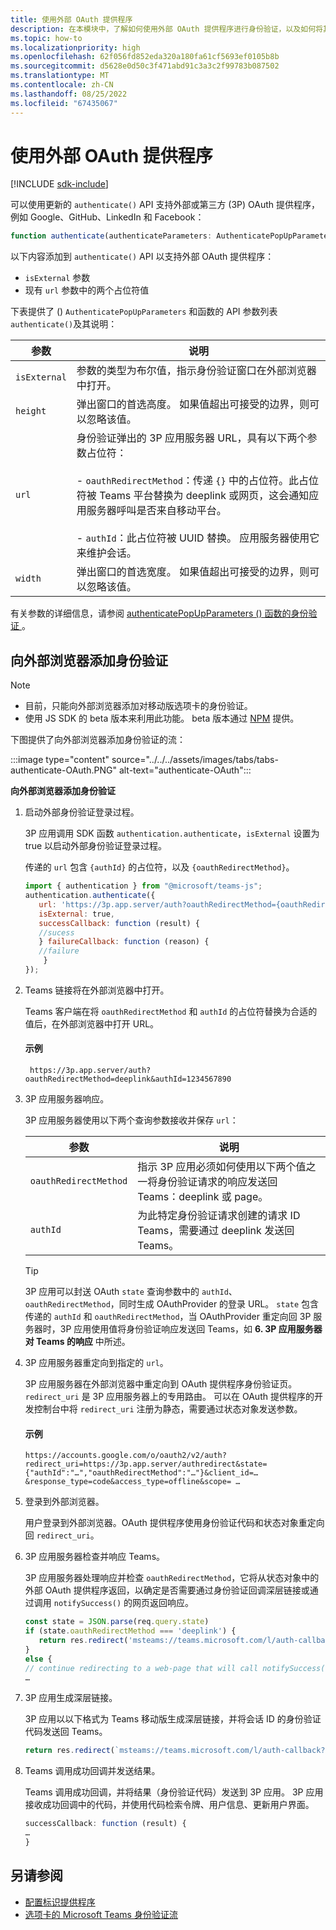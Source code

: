 ```yaml
---
title: 使用外部 OAuth 提供程序
description: 在本模块中，了解如何使用外部 OAuth 提供程序进行身份验证，以及如何将其添加到外部浏览器
ms.topic: how-to
ms.localizationpriority: high
ms.openlocfilehash: 62f056fd852eda320a180fa61cf5693ef0105b8b
ms.sourcegitcommit: d5628e0d50c3f471abd91c3a3c2f99783b087502
ms.translationtype: MT
ms.contentlocale: zh-CN
ms.lasthandoff: 08/25/2022
ms.locfileid: "67435067"
---
```

# <a name="use-external-oauth-providers"></a>使用外部 OAuth 提供程序

[!INCLUDE [sdk-include](~/includes/sdk-include.md)]

可以使用更新的 `authenticate()` API 支持外部或第三方 (3P) OAuth 提供程序，例如 Google、GitHub、LinkedIn 和 Facebook：

```JavaScript
function authenticate(authenticateParameters: AuthenticatePopUpParameters): Promise<string>
```

以下内容添加到 `authenticate()` API 以支持外部 OAuth 提供程序：

* `isExternal` 参数
* 现有 `url` 参数中的两个占位符值

下表提供了 () `AuthenticatePopUpParameters` 和函数的 API 参数列表`authenticate()`及其说明：

| 参数| 说明|
| --- | --- |
|`isExternal` | 参数的类型为布尔值，指示身份验证窗口在外部浏览器中打开。|
|`height` |弹出窗口的首选高度。 如果值超出可接受的边界，则可以忽略该值。|
|`url`  <br>|身份验证弹出的 3P 应用服务器 URL，具有以下两个参数占位符：</br> <br> - `oauthRedirectMethod`：传递 `{}` 中的占位符。此占位符被 Teams 平台替换为 deeplink 或网页，这会通知应用服务器呼叫是否来自移动平台。</br> <br> - `authId`：此占位符被 UUID 替换。 应用服务器使用它来维护会话。| 
|`width`|弹出窗口的首选宽度。 如果值超出可接受的边界，则可以忽略该值。|

有关参数的详细信息，请参阅 [authenticatePopUpParameters () 函数的身份验证 ](/javascript/api/@microsoft/teams-js/authentication#@microsoft-teams-js-authentication-authenticate) 。

## <a name="add-authentication-to-external-browsers"></a>向外部浏览器添加身份验证

> [!NOTE]
> * 目前，只能向外部浏览器添加对移动版选项卡的身份验证。 
> * 使用 JS SDK 的 beta 版本来利用此功能。 beta 版本通过 [NPM](https://www.npmjs.com/package/@microsoft/teams-js/v/1.12.0-beta.2) 提供。

下图提供了向外部浏览器添加身份验证的流：

 :::image type="content" source="../../../assets/images/tabs/tabs-authenticate-OAuth.PNG" alt-text="authenticate-OAuth":::

**向外部浏览器添加身份验证**

1. 启动外部身份验证登录过程。

   3P 应用调用 SDK 函数 `authentication.authenticate`，`isExternal` 设置为 true 以启动外部身份验证登录过程。

   传递的 `url` 包含 `{authId}` 的占位符，以及 `{oauthRedirectMethod}`。  


    ```JavaScript
    import { authentication } from "@microsoft/teams-js";
    authentication.authenticate({
       url: 'https://3p.app.server/auth?oauthRedirectMethod={oauthRedirectMethod}&authId={authId}',
       isExternal: true,
       successCallback: function (result) {
       //sucess 
       } failureCallback: function (reason) {
       //failure 
        }
    });
    ```

2. Teams 链接将在外部浏览器中打开。

   Teams 客户端在将 `oauthRedirectMethod` 和 `authId` 的占位符替换为合适的值后，在外部浏览器中打开 URL。

   #### <a name="example"></a>示例

   ```http
    https://3p.app.server/auth?oauthRedirectMethod=deeplink&authId=1234567890 
   ```

3. 3P 应用服务器响应。

   3P 应用服务器使用以下两个查询参数接收并保存 `url`：

   | 参数 | 说明|
   | --- | --- |
   | `oauthRedirectMethod` |指示 3P 应用必须如何使用以下两个值之一将身份验证请求的响应发送回 Teams：deeplink 或 page。|
   |`authId` | 为此特定身份验证请求创建的请求 ID Teams，需要通过 deeplink 发送回 Teams。|

    > [!TIP]
    > 3P 应用可以封送 OAuth `state` 查询参数中的 `authId`、`oauthRedirectMethod`，同时生成 OAuthProvider 的登录 URL。 `state` 包含传递的 `authId` 和 `oauthRedirectMethod`，当 OAuthProvider 重定向回 3P 服务器时，3P 应用使用值将身份验证响应发送回 Teams，如 **6. 3P 应用服务器对 Teams 的响应** 中所述。

4. 3P 应用服务器重定向到指定的 `url`。

   3P 应用服务器在外部浏览器中重定向到 OAuth 提供程序身份验证页。 `redirect_uri` 是 3P 应用服务器上的专用路由。 可以在 OAuth 提供程序的开发控制台中将 `redirect_uri` 注册为静态，需要通过状态对象发送参数。

   #### <a name="example"></a>示例

    ```http
    https://accounts.google.com/o/oauth2/v2/auth?redirect_uri=https://3p.app.server/authredirect&state={"authId":"…","oauthRedirectMethod":"…"}&client_id=…    &response_type=code&access_type=offline&scope= … 
    ```

5. 登录到外部浏览器。

   用户登录到外部浏览器。OAuth 提供程序使用身份验证代码和状态对象重定向回 `redirect_uri`。

6. 3P 应用服务器检查并响应 Teams。

   3P 应用服务器处理响应并检查 `oauthRedirectMethod`，它将从状态对象中的外部 OAuth 提供程序返回，以确定是否需要通过身份验证回调深层链接或通过调用 `notifySuccess()` 的网页返回响应。

      ```JavaScript
      const state = JSON.parse(req.query.state)
      if (state.oauthRedirectMethod === 'deeplink') {
         return res.redirect('msteams://teams.microsoft.com/l/auth-callback?authId=${state.authId}&result=${req.query.code}')
      }
      else {
      // continue redirecting to a web-page that will call notifySuccess() – usually this method is used in Teams-Web
      …
      ```

7. 3P 应用生成深层链接。

   3P 应用以以下格式为 Teams 移动版生成深层链接，并将会话 ID 的身份验证代码发送回 Teams。

   ```JavaScript
   return res.redirect(`msteams://teams.microsoft.com/l/auth-callback?authId=${state.authId}&result=${req.query.code}`)
   ```

 8. Teams 调用成功回调并发送结果。

    Teams 调用成功回调，并将结果（身份验证代码）发送到 3P 应用。 3P 应用接收成功回调中的代码，并使用代码检索令牌、用户信息、更新用户界面。

      ```JavaScript
      successCallback: function (result) { 
      … 
      } 
      ```

## <a name="see-also"></a>另请参阅

* [配置标识提供程序](../../../concepts/authentication/configure-identity-provider.md)
* [选项卡的 Microsoft Teams 身份验证流](auth-flow-tab.md)
